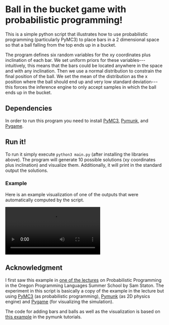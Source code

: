 # Ball in the bucket game with probabilistic programming!

This is a simple python script that illustrates how to use
probabilistic programming (particularly PyMC3) to place bars in a 2
dimensional space so that a ball falling from the top ends up in a
bucket.

The program defines six random variables for the xy coordinates plus
inclination of each bar. We set uniform priors for these
variables---intuitively, this means that the bars could be located
anywhere in the space and with any inclination. Then we use a normal
distribution to constrain the final position of the ball. We set the
mean of the distribution as the x position where the ball should end
up and very low standard deviation---this forces the inference engine
to only accept samples in which the ball ends up in the bucket.

## Dependencies

In order to run this program you need to install
[PyMC3](https://docs.pymc.io/),
[Pymunk](http://www.pymunk.org/en/latest/), and
[Pygame](https://www.pygame.org/news).

## Run it!

To run it simply execute `python3 main.py` (after installing the
libraries above). The program will generate 10 possible solutions (xy
coordinates plus inclination) and visualize them. Additionally, it
will print in the standard output the solutions.

### Example

Here is an example visualization of one of the outputs that were
automatically computed by the script.

![](example-visualization.mp4)


## Acknowledgment

I first saw this example in [one of the
lectures](https://www.youtube.com/watch?v=rZJJAobaQxM) on
Probabilistic Programming in the Oregon Programming Languages Summer
School by Sam Staton. The experiment in this script is basically a
copy of the example in the lecture but using
[PyMC3](https://docs.pymc.io/) (as probabilistic programming),
[Pymunk](http://www.pymunk.org/en/latest/) (as 2D physics engine) and
[Pygame](https://www.pygame.org/news) (for visualizing the
simulation).

The code for adding bars and balls as well as the visualization is
based on [this
example](http://www.pymunk.org/en/latest/tutorials/SlideAndPinJoint.html)
in the pymunk tutorials.
